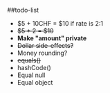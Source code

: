 ##todo-list
* $5 + 10CHF = $10 if rate is 2:1
* ~~$5 * 2 = $10~~
* **Make "amount" private**
* ~~Dollar side-effects?~~
* Money rounding?
* ~~equals()~~
* hashCode()
* Equal null
* Equal object